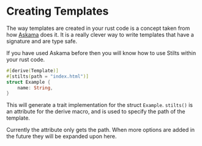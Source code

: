 # Creating Templates

The way templates are created in your rust code is a concept
taken from how [Askama](https://github.com/djc/askama) does it.
It is a really clever way to write templates that have a signature
and are type safe.

If you have used Askama before then you will know how to use Stilts
within your rust code.

```rust
#[derive(Template)]
#[stilts(path = "index.html")]
struct Example {
    name: String,
}
```

This will generate a trait implementation for the struct `Example`.
`stilts()` is an attribute for the derive macro, and is used to
specify the path of the template.

Currently the attribute only gets the path. When more options are
added in the future they will be expanded upon here.
